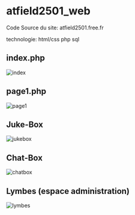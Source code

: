 # atfield2501_web

Code Source du site: atfield2501.free.fr  
 
technologie: html/css php sql

## index.php
![index](https://i.ibb.co/4m0MW0y/index-web.png)

## page1.php
![page1](https://i.ibb.co/yXSVtV6/page1-atfield2501.png)

## Juke-Box
![jukebox](https://i.ibb.co/Yjz9m09/juke-box1.png)

## Chat-Box
![chatbox](https://i.ibb.co/4p1CkQs/ChatBox.png)

## Lymbes (espace administration)
![lymbes](https://i.ibb.co/Bj96MNq/espace-admin.png)


